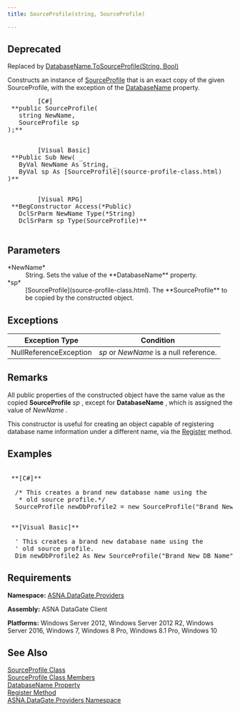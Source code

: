 ```yaml
---
title: SourceProfile(string, SourceProfile)

---
```


## <span style="font-color:red">Deprecated</span>
Replaced by [DatabaseName.ToSourceProfile(String, Bool)](database-name-class-to_source-profile-method2.html)

Constructs an instance of [SourceProfile](source-profile-class.html) that is an exact copy of the given SourceProfile, with the exception of the [DatabaseName](source-profile-class-database-name-property.html) property.
<pre class="prettyprint">
        <span class="lang">[C#]</span>
 **public SourceProfile(<br />   string NewName,<br />   SourceProfile sp<br />);** 
      </pre>
<pre class="prettyprint">
        <span class="lang">[Visual Basic] </span>
 **Public Sub New( _<br />   ByVal NewName As String, _<br />   ByVal sp As [SourceProfile](source-profile-class.html)<br />)** 
      </pre>
<pre class="prettyprint">
        <span class="lang">[Visual RPG]</span>
 **BegConstructor Access(*Public)<br />   DclSrParm NewName Type(*String)<br />   DclSrParm sp Type(SourceProfile)** 
      </pre>

## Parameters

<dl>
        <dt>
 *NewName* 
        </dt>
        <dd>String.  Sets the value of the **DatabaseName**  property. 
						</dd>
        <dt>
 *sp* 
        </dt>
        <dd>
[SourceProfile](source-profile-class.html). The **SourceProfile** 
								to be copied by the constructed object.
							</dd>
</dl>

## Exceptions



| Exception Type | Condition |
| ---- | ---- |
| NullReferenceException | *sp* or *NewName* is a null reference. |



## Remarks

All public properties of the constructed object have the same value as the copied **SourceProfile** *sp* , except for **DatabaseName** , which is assigned the value of *NewName* .

This constructor is useful for creating an object capable of registering database name information under a different name, via the [ Register](source-profile-class-register-method.html) method. 
## Examples

<pre class="prettyprint">
        <span class="lang">
 **[C#]** 
        </span>
  /* This creates a brand new database name using the
   * old source profile.*/
  SourceProfile newDbProfile2 = new SourceProfile("Brand New DB Name", sp);</pre>
<pre class="prettyprint">
        <span class="lang">
 **[Visual Basic]** 
        </span>
  ' This creates a brand new database name using the
  ' old source profile.
  Dim newDbProfile2 As New SourceProfile("Brand New DB Name", sp)
</pre>

## Requirements

**Namespace:** [ ASNA.DataGate.Providers](datagate-providers-namespace.html) 

**Assembly:** ASNA DataGate Client

**Platforms:** Windows Server 2012, Windows Server 2012 R2, Windows Server 2016, Windows 7, Windows 8 Pro, Windows 8.1 Pro, Windows 10
## See Also


[SourceProfile Class](source-profile-class.html)
      <br />
[SourceProfile Class Members](source-profile-members.html)
      <br />
[DatabaseName Property](source-profile-class-database-name-property.html)
      <br />
[Register Method](source-profile-class-register-method.html)
      <br />
[ASNA.DataGate.Providers Namespace](datagate-providers-namespace.html)

